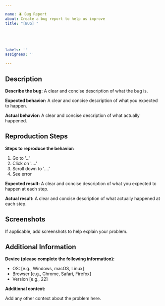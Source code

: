```yaml
---

name: 🪲 Bug Report
about: Create a bug report to help us improve
title: "[BUG] "





labels: ''
assignees: ''

---
```



## Description

**Describe the bug:**
A clear and concise description of what the bug is.

**Expected behavior:**
A clear and concise description of what you expected to happen.

**Actual behavior:**
A clear and concise description of what actually happened.

## Reproduction Steps

**Steps to reproduce the behavior:**







1. Go to '...'
2. Click on '....'
3. Scroll down to '....'
4. See error


**Expected result:**
A clear and concise description of what you expected to happen at each step.

**Actual result:**
A clear and concise description of what actually happened at each step.

## Screenshots

If applicable, add screenshots to help explain your problem.

## Additional Information

**Device (please complete the following information):**
- OS: [e.g., Windows, macOS, Linux]
- Browser [e.g., Chrome, Safari, Firefox]
- Version [e.g., 22]

**Additional context:**

Add any other context about the problem here.
